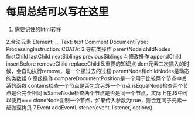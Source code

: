 # 每周总结可以写在这里
1. 需要记住的html转移
<!ENTITY quot    "&#34;"> <!--  quotation mark, U+0022 ISOnum -->
<!ENTITY amp     "&#38;#38;"> <!--  ampersand, U+0026 ISOnum -->
<!ENTITY lt      "&#38;#60;"> <!--  less-than sign, U+003C ISOnum -->
<!ENTITY gt      "&#62;"> <!--  greater-than sign, U+003E ISOnum -->
2.合法元素
Element: ...
Text: text
Comment
DocumentType: <!DocType html>
ProcessingInstruction:
CDATA:
3.导航类操作
parentNode
childNodes
firstChild
lastChild
nextSiblings
previousSiblings
4.修改操作
appendChild
insertBefore
removeChild
replaceChild
5.重要的知识点
dom元素二次插入的时候，会自动执行remove，是一个挪过去的过程
parentNode和childNodes是动态的类数组
6.高级操作
compareDocumentPosition是一个用于比较两个节点中关系的函数
contains检查一个节点是否包含另外一个节点
isEqualNode检查两个节点是否完全相同
isSameNode检查两个节点是否是同一个节点，实际上在JS中可以使用===
cloneNode复制一个节点，如果传入参数为true，则会连同子元素一起做深拷贝
7.Event
addEventListener(event, listener, options)